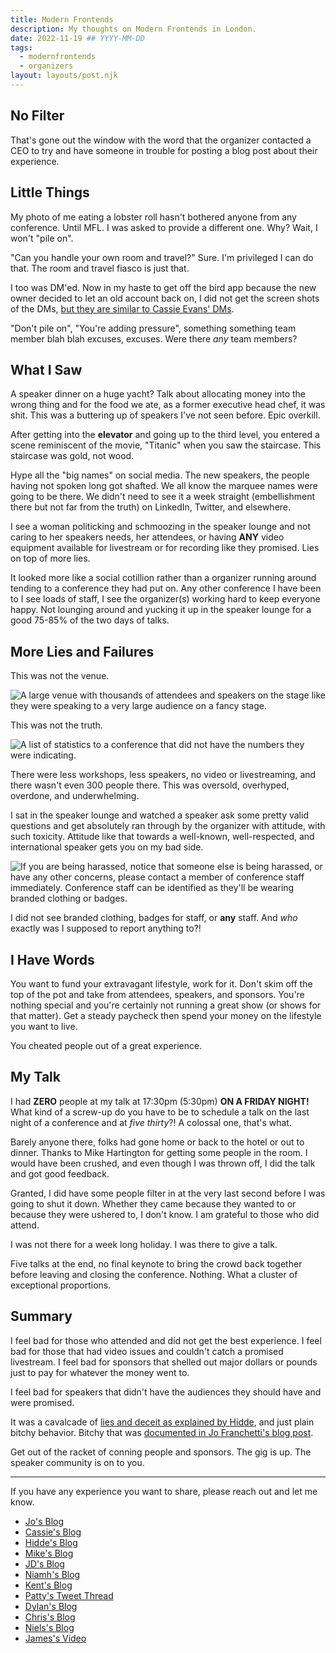 ```yaml
---
title: Modern Frontends
description: My thoughts on Modern Frontends in London.
date: 2022-11-19 ## YYYY-MM-DD
tags:
  - modernfrontends
  - organizers
layout: layouts/post.njk
---
```


## No Filter

That's gone out the window with the word that the organizer contacted a CEO to try and have someone in trouble for posting a blog post about their experience.

## Little Things

My photo of me eating a lobster roll hasn't bothered anyone from any conference. Until MFL. I was asked to provide a different one. Why? Wait, I won't "pile on".

"Can you handle your own room and travel?" Sure. I'm privileged I can do that. The room and travel fiasco is just that.

I too was DM'ed. Now in my haste to get off the bird app because the new owner decided to let an old account back on, I did not get the screen shots of the DMs, [but they are similar to Cassie Evans' DMs](https://www.cassie.codes/posts/modern-frontends/).

"Don't pile on", "You're adding pressure", something something team member blah blah excuses, excuses. Were there _any_ team members?

## What I Saw

A speaker dinner on a huge yacht? Talk about allocating money into the wrong thing and for the food we ate, as a former executive head chef, it was shit. This was a buttering up of speakers I've not seen before. Epic overkill.

After getting into the **elevator** and going up to the third level, you entered a scene reminiscent of the movie, "Titanic" when you saw the staircase. This staircase was gold, not wood.

Hype all the "big names" on social media. The new speakers, the people having not spoken long got shafted. We all know the marquee names were going to be there. We didn't need to see it a week straight (embellishment there but not far from the truth) on LinkedIn, Twitter, and elsewhere.

I see a woman politicking and schmoozing in the speaker lounge and not caring to her speakers needs, her attendees, or having **ANY** video equipment available for livestream or for recording like they promised. Lies on top of more lies.

It looked more like a social cotillion rather than a organizer running around tending to a conference they had put on. Any other conference I have been to I see loads of staff, I see the organizer(s) working hard to keep everyone happy. Not lounging around and yucking it up in the speaker lounge for a good 75-85% of the two days of talks.

## More Lies and Failures

This was not the venue.

![A large venue with thousands of attendees and speakers on the stage like they were speaking to a very large audience on a fancy stage.](https://res.cloudinary.com/colabottles/image/upload/v1668912966/images/venue.webp)

This was not the truth.

![A list of statistics to a conference that did not have the numbers they were indicating.](https://res.cloudinary.com/colabottles/image/upload/v1668913191/images/numbers.png)

There were less workshops, less speakers, no video or livestreaming, and there wasn't even 300 people there. This was oversold, overhyped, overdone, and underwhelming.

I sat in the speaker lounge and watched a speaker ask some pretty valid questions and get absolutely ran through by the organizer with attitude, with such toxicity. Attitude like that towards a well-known, well-respected, and international speaker gets you on my bad side.

![If you are being harassed, notice that someone else is being harassed, or have any other concerns, please contact a member of conference staff immediately. Conference staff can be identified as they'll be wearing branded clothing or badges.](https://res.cloudinary.com/colabottles/image/upload/v1668913351/images/code_conduct.png)

I did not see branded clothing, badges for staff, or **any** staff. And _who_ exactly was I supposed to report anything to?!

## I Have Words

You want to fund your extravagant lifestyle, work for it. Don't skim off the top of the pot and take from attendees, speakers, and sponsors. You're nothing special and you're certainly not running a great show (or shows for that matter). Get a steady paycheck then spend your money on the lifestyle you want to live.

You cheated people out of a great experience.

## My Talk

I had **ZERO** people at my talk at 17:30pm (5:30pm) **ON A FRIDAY NIGHT!** What kind of a screw-up do you have to be to schedule a talk on the last night of a conference and at _five thirty_?! A colossal one, that's what.

Barely anyone there, folks had gone home or back to the hotel or out to dinner. Thanks to Mike Hartington for getting some people in the room. I would have been crushed, and even though I was thrown off, I did the talk and got good feedback.

Granted, I did have some people filter in at the very last second before I was going to shut it down. Whether they came because they wanted to or because they were ushered to, I don't know. I am grateful to those who did attend.

I was not there for a week long holiday. I was there to give a talk.

Five talks at the end, no final keynote to bring the crowd back together before leaving and closing the conference. Nothing. What a cluster of exceptional proportions.

## Summary

I feel bad for those who attended and did not get the best experience. I feel bad for those that had video issues and couldn't catch a promised livestream. I feel bad for sponsors that shelled out major dollars or pounds just to pay for whatever the money went to.

I feel bad for speakers that didn't have the audiences they should have and were promised.

It was a cavalcade of [lies and deceit as explained by Hidde](https://hidde.blog/modern-frontends-live/), and just plain bitchy behavior. Bitchy that was [documented in Jo Franchetti's blog post](https://dev.to/thisisjofrank/my-experience-of-modern-frontends-conference-1cgg).


Get out of the racket of conning people and sponsors. The gig is up. The speaker community is on to you.

---

If you have any experience you want to share, please reach out and let me know.

- [Jo's Blog](https://dev.to/thisisjofrank/my-experience-of-modern-frontends-conference-1cgg)
- [Cassie's Blog](https://www.cassie.codes/posts/modern-frontends/)
- [Hidde's Blog](https://hidde.blog/modern-frontends-live/)
- [Mike's Blog](https://mhartington.io/post/modern-frontends-live/)
- [JD's Blog](https://jdhillen.com/blog/my-experience-at-modern-frontends-live)
- [Niamh's Blog](https://dev.to/niamhmccoo/my-experience-at-modern-frontends-live-1lcn)
- [Kent's Blog](https://kentcdodds.com/blog/my-modern-frontends-live-experience)
- [Patty's Tweet Thread](https://twitter.com/pattyneta/status/1595495394557022208)
- [Dylan's Blog](https://dylanbeattie.net/2022/11/22/modern-frontends-2022.html)
- [Chris's Blog](https://christopherallanperry.github.io/blog/2022/11/20/modern_frontends-an_attendees_perspective.html)
- [Niels's Blog](https://nielsleenheer.com/articles/2022/red-flag-speakers-having-to-cover-their-own-travel/)
- [James's Video](https://youtu.be/CHJrO8TvNjI)
